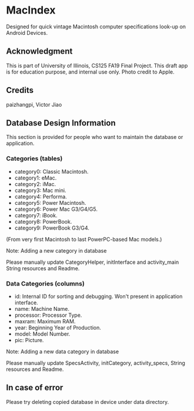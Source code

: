 # MacIndex

Designed for quick vintage Macintosh computer specifications look-up on Android Devices.

## Acknowledgment

This is part of University of Illinois, CS125 FA19 Final Project. This draft app is for education purpose, and internal use only. Photo credit to Apple.

## Credits

paizhangpi, Victor Jiao

## Database Design Information

This section is provided for people who want to maintain the database or application.

### Categories (tables)

- category0: Classic Macintosh.
- category1: eMac.
- category2: iMac.
- category3: Mac mini.
- category4: Performa.
- category5: Power Macintosh.
- category6: Power Mac G3/G4/G5.
- category7: iBook.
- category8: PowerBook.
- category9: PowerBook G3/G4.

(From very first Macintosh to last PowerPC-based Mac models.)

Note: Adding a new category in database

Please manually update CategoryHelper, initInterface and activity_main String resources and Readme.

### Data Categories (columns)

- id: Internal ID for sorting and debugging. Won't present in application interface.
- name: Machine Name.
- processor: Processor Type.
- maxram: Maximum RAM.
- year: Beginning Year of Production.
- model: Model Number.
- pic: Picture.

Note: Adding a new data category in database

Please manually update SpecsActivity, initCategory, activity_specs, String resources and Readme.

## In case of error

Please try deleting copied database in device under data directory.
